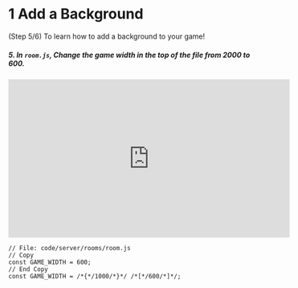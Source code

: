 # 1 Add a Background
 (Step 5/6) To learn how to add a background to your game!

##### 5. In `room.js`, Change the game width in the top of the file from 2000 to 600.

<iframe width="560" height="315" src="https://www.youtube.com/embed/FkYavSuOwCk" frameborder="0" allow="accelerometer; autoplay; clipboard-write; encrypted-media; gyroscope; picture-in-picture" allowfullscreen></iframe><br>

```
// File: code/server/rooms/room.js
// Copy 
const GAME_WIDTH = 600;
// End Copy
const GAME_WIDTH = /*{*/1000/*}*/ /*[*/600/*]*/;
```